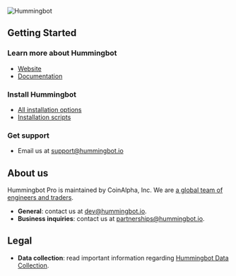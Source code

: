 ![Hummingbot](https://i.ibb.co/X5zNkKw/blacklogo-with-text.png)

## Getting Started

### Learn more about Hummingbot

- [Website](https://hummingbot.io)
- [Documentation](https://hummingbot.org/docs/)

### Install Hummingbot

- [All installation options](https://hummingbot.org/installation/)
- [Installation scripts](./installation/)

### Get support
- Email us at support@hummingbot.io

## About us

Hummingbot Pro is maintained by CoinAlpha, Inc. We are [a global team of engineers and traders](https://hummingbot.io/about/).

- **General**: contact us at [dev@hummingbot.io](mailto:dev@hummingbot.io).
- **Business inquiries**: contact us at [partnerships@hummingbot.io](mailto:partnerships@hummingbot.io).

## Legal

- **Data collection**: read important information regarding [Hummingbot Data Collection](DATA_COLLECTION.md).
